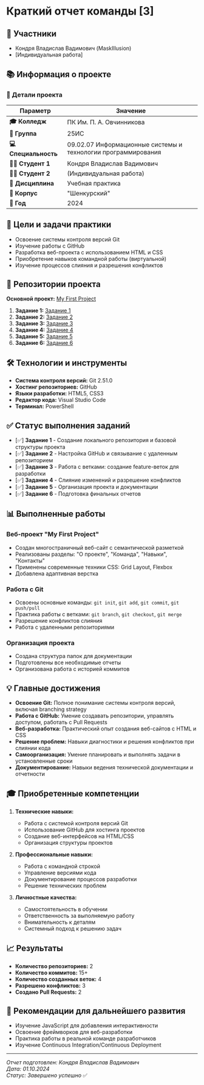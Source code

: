 # Краткий отчет команды [3]

## 👥 Участники
- Кондря Владислав Вадимович (MaskIllusion)
- [Индивидуальная работа]

## 📚 Информация о проекте

<div align="center">

</div>

### 🎯 Детали проекта
| Параметр | Значение |
|----------|----------|
| **🎓 Колледж** | ПК Им. П. А. Овчинникова |
| **👥 Группа** | 25ИС |
| **💻 Специальность** | 09.02.07 Информационные системы и технологии программирования |
| **👨‍🎓 Студент 1** | Кондря Владислав Вадимович |
| **👩‍🎓 Студент 2** | (Индивидуальная работа) |
| **📖 Дисциплина** | Учебная практика |
| **🏢 Корпус** | "Шенкурский" |
| **📅 Год** | 2024 |

## 🎯 Цели и задачи практики
- Освоение системы контроля версий Git
- Изучение работы с GitHub
- Разработка веб-проекта с использованием HTML и CSS
- Приобретение навыков командной работы (виртуальной)
- Изучение процессов слияния и разрешения конфликтов

## 📁 Репозитории проекта
**Основной проект:** [My First Project](https://github.com/MaskIllusion/my-first-project)
1. **Задание 1:** [Задание 1](https://github.com/MaskIllusion/my-first-project/blob/main/reports/01-preparation-report.md)
2. **Задание 2:** [Задание 2](https://github.com/MaskIllusion/my-first-project/blob/main/reports/02-local-repo-report.md) 
3. **Задание 3:** [Задание 3](https://github.com/MaskIllusion/my-first-project/blob/main/reports/03-github-setup-report.md)
4. **Задание 4:** [Задание 4](https://github.com/MaskIllusion/my-first-project/blob/main/reports/04-teamwork-report.md)
5. **Задание 5:** [Задание 5](https://github.com/MaskIllusion/my-first-project/blob/main/reports/05-merge-report.md)
6. **Задание 6:** [Задание 6](https://github.com/MaskIllusion/my-first-project/blob/main/reports/06-final-report.md)

## 🛠️ Технологии и инструменты
- **Система контроля версий:** Git 2.51.0
- **Хостинг репозиториев:** GitHub
- **Языки разработки:** HTML5, CSS3
- **Редактор кода:** Visual Studio Code
- **Терминал:** PowerShell

## ✅ Статус выполнения заданий
- [✅] **Задание 1** - Создание локального репозитория и базовой структуры проекта
- [✅] **Задание 2** - Настройка GitHub и связывание с удаленным репозиторием
- [✅] **Задание 3** - Работа с ветками: создание feature-веток для разработки
- [✅] **Задание 4** - Слияние изменений и разрешение конфликтов
- [✅] **Задание 5** - Организация проекта и документации
- [✅] **Задание 6** - Подготовка финальных отчетов

## 📊 Выполненные работы

### Веб-проект "My First Project"
- Создан многостраничный веб-сайт с семантической разметкой
- Реализованы разделы: "О проекте", "Команда", "Навыки", "Контакты"
- Применены современные техники CSS: Grid Layout, Flexbox
- Добавлена адаптивная верстка

### Работа с Git
- Освоены основные команды: `git init`, `git add`, `git commit`, `git push/pull`
- Практика работы с ветками: `git branch`, `git checkout`, `git merge`
- Разрешение конфликтов слияния
- Работа с удаленными репозиториями

### Организация проекта
- Создана структура папок для документации
- Подготовлены все необходимые отчеты
- Организована работа с историей коммитов

## 💡 Главные достижения
- **Освоение Git:** Полное понимание системы контроля версий, включая branching strategy
- **Работа с GitHub:** Умение создавать репозитории, управлять доступом, работать с Pull Requests
- **Веб-разработка:** Практический опыт создания веб-сайтов с HTML и CSS
- **Решение проблем:** Навыки диагностики и решения конфликтов при слиянии кода
- **Самоорганизация:** Умение планировать и выполнять задачи в установленные сроки
- **Документирование:** Навыки ведения технической документации и отчетности

## 🎓 Приобретенные компетенции
1. **Технические навыки:**
   - Работа с системой контроля версий Git
   - Использование GitHub для хостинга проектов
   - Создание веб-интерфейсов на HTML/CSS
   - Организация структуры проектов

2. **Профессиональные навыки:**
   - Работа с командной строкой
   - Управление версиями кода
   - Документирование процессов разработки
   - Решение технических проблем

3. **Личностные качества:**
   - Самостоятельность в обучении
   - Ответственность за выполняемую работу
   - Внимательность к деталям
   - Системный подход к решению задач

## 📈 Результаты
- **Количество репозиториев:** 2
- **Количество коммитов:** 15+
- **Количество созданных веток:** 4
- **Разрешено конфликтов:** 3
- **Создано Pull Requests:** 2

## 🔮 Рекомендации для дальнейшего развития
- Изучение JavaScript для добавления интерактивности
- Освоение фреймворков для веб-разработки
- Практика работы в реальной команде разработчиков
- Изучение Continuous Integration/Continuous Deployment

---

*Отчет подготовлен: Кондря Владислав Вадимович*  
*Дата: 01.10.2024*  
*Статус: Завершено успешно* ✅
